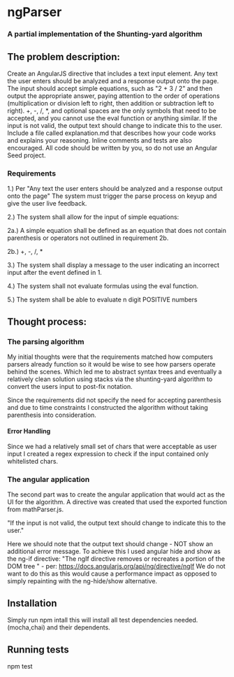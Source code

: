# ngParser
### A partial implementation of the Shunting-yard algorithm

## The problem description: 

Create an AngularJS directive that includes a text input element. Any text the user enters should be analyzed and a response output onto the page. The input should accept simple equations, such as "2 + 3 / 2" and then output the appropriate answer, paying attention to the order of operations (multiplication or division left to right, then addition or subtraction left to right). +, -, /, *, and optional spaces are the only symbols that need to be accepted, and you cannot use the eval function or anything similar. If the input is not valid, the output text should change to indicate this to the user. Include a file called explanation.md that describes how your code works and explains your reasoning. Inline comments and tests are also encouraged. All code should be written by you, so do not use an Angular Seed project. 

### Requirements

1.) Per "Any text the user enters should be analyzed and a response output onto the page" The system must trigger the parse process on keyup and give the user live feedback. 

2.) The system shall allow for the input of simple equations:

2a.) A simple equation shall be defined as an equation that does not contain parenthesis or operators not outlined in requirement 2b.

2b.) +, -, /, *

3.) The system shall display a message to the user indicating an incorrect input after the event defined in 1.

4.) The system shall not evaluate formulas using the eval function. 

5.) The system shall be able to evaluate n digit POSITIVE numbers

## Thought process: 

### The parsing algorithm

My initial thoughts were that the requirements matched how computers parsers already function so it 
would be wise to see how parsers operate behind the scenes. Which led me to abstract syntax trees and 
eventually a relatively clean solution using stacks via the shunting-yard algorithm to convert the users 
input to post-fix notation. 

Since the requirements did not specify the need for accepting parenthesis and due to time constraints I
constructed the algorithm without taking parenthesis into consideration. 

#### Error Handling

Since we had a relatively small set of chars that were acceptable as user input I created a regex expression 
to check if the input contained only whitelisted chars. 

### The angular application

The second part was to create the angular application that would act as the UI for the algorithm. A directive was 
created that used the exported function from mathParser.js. 

"If the input is not valid, the output text should change to indicate this to the user."

Here we should note that the output text should change - NOT show an additional error message. To achieve this I used 
angular hide and show as the ng-if directive: "The ngIf directive removes or recreates a portion of the DOM tree " - per: https://docs.angularjs.org/api/ng/directive/ngIf
We do not want to do this as this would cause a performance impact as opposed to simply repainting with the ng-hide/show alternative.
 
 
## Installation

Simply run npm intall this will install all test dependencies needed. (mocha,chai) and their dependents. 

## Running tests 

npm test 



